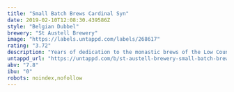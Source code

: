 ```yaml
---
title: "Small Batch Brews Cardinal Syn"
date: 2019-02-10T12:08:30.439586Z
style: "Belgian Dubbel"
brewery: "St Austell Brewery"
image: "https://labels.untappd.com/labels/268617"
rating: "3.72"
description: "Years of dedication to the monastic brews of the Low Countries have resulted in Cardinal Syn, an Abbey Dubbel brewed in Cornwall.  Brewed with Belgian Abbey ale yeast with dark malts, brown sugar and spiced with a gentle hand, the resultant beer is strong, rich and complex with modest bitterness and dark fruit and treacle aromas."
untappd_url: "https://untappd.com/b/st-austell-brewery-small-batch-brews-cardinal-syn/268617"
abv: "7.8"
ibu: "0"
robots: noindex,nofollow
---
```

